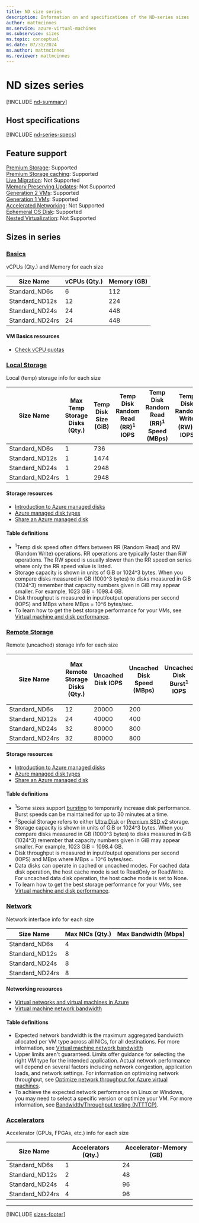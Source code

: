 ```yaml
---
title: ND size series
description: Information on and specifications of the ND-series sizes
author: mattmcinnes
ms.service: azure-virtual-machines
ms.subservice: sizes
ms.topic: conceptual
ms.date: 07/31/2024
ms.author: mattmcinnes
ms.reviewer: mattmcinnes
---
```


# ND sizes series

[!INCLUDE [nd-summary](./includes/nd-series-summary.md)]

## Host specifications
[!INCLUDE [nd-series-specs](./includes/nd-series-specs.md)]

## Feature support
[Premium Storage](../../premium-storage-performance.md): Supported <br>[Premium Storage caching](../../premium-storage-performance.md): Supported <br>[Live Migration](../../maintenance-and-updates.md): Not Supported <br>[Memory Preserving Updates](../../maintenance-and-updates.md): Not Supported <br>[Generation 2 VMs](../../generation-2.md): Supported <br>[Generation 1 VMs](../../generation-2.md): Supported <br>[Accelerated Networking](../../../virtual-network/create-vm-accelerated-networking-cli.md): Not Supported <br>[Ephemeral OS Disk](../../ephemeral-os-disks.md): Supported <br>[Nested Virtualization](/virtualization/hyper-v-on-windows/user-guide/nested-virtualization): Not Supported <br>

## Sizes in series

### [Basics](#tab/sizebasic)

vCPUs (Qty.) and Memory for each size

| Size Name | vCPUs (Qty.) | Memory (GB) |
| --- | --- | --- |
| Standard_ND6s | 6 | 112 |
| Standard_ND12s | 12 | 224 |
| Standard_ND24s | 24 | 448 |
| Standard_ND24rs | 24 | 448 |

#### VM Basics resources
- [Check vCPU quotas](../../../virtual-machines/quotas.md)

### [Local Storage](#tab/sizestoragelocal)

Local (temp) storage info for each size

| Size Name | Max Temp Storage Disks (Qty.) | Temp Disk Size (GiB) | Temp Disk Random Read (RR)<sup>1</sup> IOPS | Temp Disk Random Read (RR)<sup>1</sup> Speed (MBps) | Temp Disk Random Write (RW)<sup>1</sup> IOPS | Temp Disk Random Write (RW)<sup>1</sup> Speed (MBps) |
| --- | --- | --- | --- | --- | --- | --- |
| Standard_ND6s | 1 | 736 |  |  |  |  |
| Standard_ND12s | 1 | 1474 |  |  |  |  |
| Standard_ND24s | 1 | 2948 |  |  |  |  |
| Standard_ND24rs | 1 | 2948 |  |  |  |  |

#### Storage resources
- [Introduction to Azure managed disks](../../../virtual-machines/managed-disks-overview.md)
- [Azure managed disk types](../../../virtual-machines/disks-types.md)
- [Share an Azure managed disk](../../../virtual-machines/disks-shared.md)

#### Table definitions
- <sup>1</sup>Temp disk speed often differs between RR (Random Read) and RW (Random Write) operations. RR operations are typically faster than RW operations. The RW speed is usually slower than the RR speed on series where only the RR speed value is listed.
- Storage capacity is shown in units of GiB or 1024^3 bytes. When you compare disks measured in GB (1000^3 bytes) to disks measured in GiB (1024^3) remember that capacity numbers given in GiB may appear smaller. For example, 1023 GiB = 1098.4 GB.
- Disk throughput is measured in input/output operations per second (IOPS) and MBps where MBps = 10^6 bytes/sec.
- To learn how to get the best storage performance for your VMs, see [Virtual machine and disk performance](../../../virtual-machines/disks-performance.md).

### [Remote Storage](#tab/sizestorageremote)

Remote (uncached) storage info for each size

| Size Name | Max Remote Storage Disks (Qty.) | Uncached Disk IOPS | Uncached Disk Speed (MBps) | Uncached Disk Burst<sup>1</sup> IOPS | Uncached Disk Burst<sup>1</sup> Speed (MBps) | Uncached Special<sup>2</sup> Disk IOPS | Uncached Special<sup>2</sup> Disk Speed (MBps) | Uncached Burst<sup>1</sup> Special<sup>2</sup> Disk IOPS | Uncached Burst<sup>1</sup> Special<sup>2</sup> Disk Speed (MBps) |
| --- | --- | --- | --- | --- | --- | --- | --- | --- | --- |
| Standard_ND6s | 12 | 20000 | 200 |  |  |  |  |  |  |
| Standard_ND12s | 24 | 40000 | 400 |  |  |  |  |  |  |
| Standard_ND24s | 32 | 80000 | 800 |  |  |  |  |  |  |
| Standard_ND24rs | 32 | 80000 | 800 |  |  |  |  |  |  |

#### Storage resources
- [Introduction to Azure managed disks](../../../virtual-machines/managed-disks-overview.md)
- [Azure managed disk types](../../../virtual-machines/disks-types.md)
- [Share an Azure managed disk](../../../virtual-machines/disks-shared.md)

#### Table definitions
- <sup>1</sup>Some sizes support [bursting](../../disk-bursting.md) to temporarily increase disk performance. Burst speeds can be maintained for up to 30 minutes at a time.
- <sup>2</sup>Special Storage refers to either [Ultra Disk](../../../virtual-machines/disks-enable-ultra-ssd.md) or [Premium SSD v2](../../../virtual-machines/disks-deploy-premium-v2.md) storage.
- Storage capacity is shown in units of GiB or 1024^3 bytes. When you compare disks measured in GB (1000^3 bytes) to disks measured in GiB (1024^3) remember that capacity numbers given in GiB may appear smaller. For example, 1023 GiB = 1098.4 GB.
- Disk throughput is measured in input/output operations per second (IOPS) and MBps where MBps = 10^6 bytes/sec.
- Data disks can operate in cached or uncached modes. For cached data disk operation, the host cache mode is set to ReadOnly or ReadWrite. For uncached data disk operation, the host cache mode is set to None.
- To learn how to get the best storage performance for your VMs, see [Virtual machine and disk performance](../../../virtual-machines/disks-performance.md).


### [Network](#tab/sizenetwork)

Network interface info for each size

| Size Name | Max NICs (Qty.) | Max Bandwidth (Mbps) |
| --- | --- | --- |
| Standard_ND6s | 4 |  |
| Standard_ND12s | 8 |  |
| Standard_ND24s | 8 |  |
| Standard_ND24rs | 8 |  |

#### Networking resources
- [Virtual networks and virtual machines in Azure](../../../virtual-network/network-overview.md)
- [Virtual machine network bandwidth](../../../virtual-network/virtual-machine-network-throughput.md)

#### Table definitions
- Expected network bandwidth is the maximum aggregated bandwidth allocated per VM type across all NICs, for all destinations. For more information, see [Virtual machine network bandwidth](../../../virtual-network/virtual-machine-network-throughput.md)
- Upper limits aren't guaranteed. Limits offer guidance for selecting the right VM type for the intended application. Actual network performance will depend on several factors including network congestion, application loads, and network settings. For information on optimizing network throughput, see [Optimize network throughput for Azure virtual machines](../../../virtual-network/virtual-network-optimize-network-bandwidth.md). 
-  To achieve the expected network performance on Linux or Windows, you may need to select a specific version or optimize your VM. For more information, see [Bandwidth/Throughput testing (NTTTCP)](../../../virtual-network/virtual-network-bandwidth-testing.md).

### [Accelerators](#tab/sizeaccelerators)

Accelerator (GPUs, FPGAs, etc.) info for each size

| Size Name | Accelerators (Qty.) | Accelerator-Memory (GB) |
| --- | --- | --- |
| Standard_ND6s | 1 | 24 |
| Standard_ND12s | 2 | 48 |
| Standard_ND24s | 4 | 96 |
| Standard_ND24rs | 4 | 96 |

---

[!INCLUDE [sizes-footer](../includes/sizes-footer.md)]
